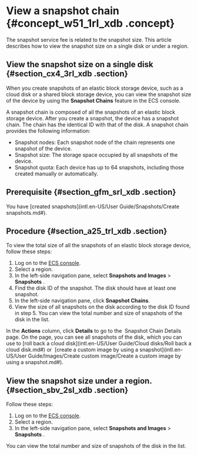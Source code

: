 # View a snapshot chain {#concept_w51_1rl_xdb .concept}

The snapshot service fee is related to the snapshot size. This article describes how to view the snapshot size on a single disk or under a region.

## View the snapshot size on a single disk {#section_cx4_3rl_xdb .section}

When you create snapshots of an elastic block storage device, such as a cloud disk or a shared block storage device, you can view the snapshot size of the device by using the **Snapshot Chains** feature in the ECS console.

A snapshot chain is composed of all the snapshots of an elastic block storage device. After you create a snapshot, the device has a snapshot chain. The chain has the identical ID with that of the disk. A snapshot chain provides the following information:

-   Snapshot nodes: Each snapshot node of the chain represents one snapshot of the device.
-   Snapshot size: The storage space occupied by all snapshots of the device.
-   Snapshot quota: Each device has up to 64 snapshots, including those created manually or automatically.

## Prerequisite {#section_gfm_srl_xdb .section}

You have [created snapshots](intl.en-US/User Guide/Snapshots/Create snapshots.md#).

## Procedure {#section_a25_trl_xdb .section}

To view the total size of all the snapshots of an elastic block storage device, follow these steps:

1.  Log on to the [ECS console](https://ecs.console.aliyun.com/#/home).
2.  Select a region.
3.  In the left-side navigation pane, select **Snapshots and Images** \> **Snapshots** .
4.  Find the disk ID of the snapshot. The disk should have at least one snapshot.
5.  In the left-side navigation pane, click **Snapshot Chains**.
6.  View the size of all snapshots on the disk according to the disk ID found in step 5. You can view the total number and size of snapshots of the disk in the list.

In the **Actions** column, click **Details** to go to the  Snapshot Chain Details page. On the page, you can see all snapshots of the disk, which you can use to [roll back a cloud disk](intl.en-US/User Guide/Cloud disks/Roll back a cloud disk.md#) or  [create a custom image by using a snapshot](intl.en-US/User Guide/Images/Create custom image/Create a custom image by using a snapshot.md#).

## View the snapshot size under a region. {#section_sbv_2sl_xdb .section}

Follow these steps:

1.  Log on to the [ECS console](https://ecs.console.aliyun.com/#/home).
2.  Select a region.
3.  In the left-side navigation pane, select **Snapshots and Images** \> **Snapshots** .

You can view the total number and size of snapshots of the disk in the list.

